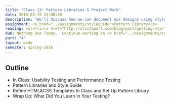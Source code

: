 ```yaml
---
title: "Class 13: Pattern Libraries & Project Work"
date: 2016-04-19 12:00:00
description: "We'll discuss how we can document our designs using style guides.  We'll also discuss how your designs and content might be integrated into an enterprise-level content management system.  Finally, we'll work on our prototypes in preparation for usability testing for the next class."
assignment: <a href="../assignments/styleguide">Pattern Library</a>
reading: <ul><li><a href="http://alistapart.com/blog/post/getting-started-with-pattern-libraries">Getting Started with Pattern Libraries by Anna Debenham</a></li><li><a href="http://bradfrost.com/blog/post/style-guide-best-practices/">Style Guide Best Practices by Brad Frost</a></li><li><a href="http://www.smashingmagazine.com/2015/03/content-mobile-content-strategy/">Help Your Content Go Anywhere With A Mobile Content Strategy by Kerry Crawford</a></li></ul>
due: Nothing Due Today.  Continue working on <a href="../assignments/testing">Performance & Usability Testing</a> and <a href="../assignments/templates">HTML/CSS Templates</a>.
part: "4"
layout: wide
semester: spring-2016
---
```


## Outline

* In Class: Usability Testing and Performance Testing
* Pattern Libraries and Style Guide
* Refine HTML&CSS Templates In Class and Set Up Pattern Library
* Wrap Up:  What Did You Learn In Your Testing?